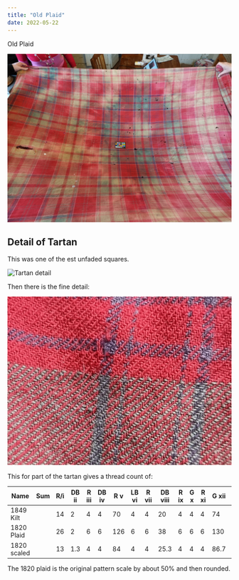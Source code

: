 ```yaml
---
title: "Old Plaid"
date: 2022-05-22
---
```


Old Plaid

![Stretched Out](OldPlaid.jpg "Old 1820 Plaid")

## Detail of Tartan

This was one of the est unfaded squares.

![Tartan detail](TartanDetail.jpg "Old 1820 Plaid Detail")

Then there is the fine detail:

![thread detail](FineTartanDetail.jpg "Old 1820 Fine Plaid Detail")

This for part of the tartan gives a thread count of:

| Name        | Sum | R/i | DB ii | R iii | DB iv | R v | LB vi | R vii | DB viii | R ix | G x | R xi | G xii | R xiii | DB xiv | R/xv |
| ----------- | --- | --- | ----- | ----- | ----- | --- | ----- | ----- | ------- | ---- | --- | ---- | ----- | ------ | ------ | ---- |
| 1849 Kilt   |     | 14  | 2     | 4     | 4     | 70  | 4     | 4     | 20      | 4    | 4   | 4    | 74    | 6      | 4      | 12   |
| 1820 Plaid  |     | 26  | 2     | 6     | 6     | 126 | 6     | 6     | 38      | 6    | 6   | 6    | 130   | 10     | 6      | 18   |
| 1820 scaled |     | 13  | 1.3   | 4     | 4     | 84  | 4     | 4     | 25.3    | 4    | 4   | 4    | 86.7  | 6.7    | 4      | 12   |

The 1820 plaid is the original pattern scale by about 50% and then rounded.
